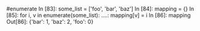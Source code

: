 #enumerate
In [83]: some_list = ['foo', 'bar', 'baz']
In [84]: mapping = {}
In [85]: for i, v in enumerate(some_list):
   ....:     mapping[v] = i
In [86]: mapping
Out[86]: {'bar': 1, 'baz': 2, 'foo': 0}
